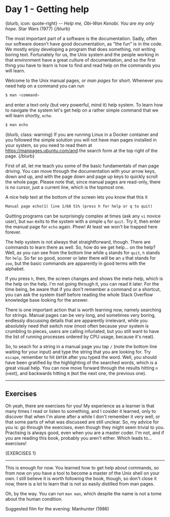 # Day 1 - Getting help

{blurb, icon: quote-right}
-- _Help me, Obi-Wan Kenobi. You are my only hope._
Star Wars (1977)
{/blurb}

The most important part of a software is the documentation. Sadly, often our software doesn't have good documentation, as "the fun" is in the code. We mostly enjoy developing a program that does something, not writing boring text. Fortunately for us, the Unix system and the people working in that environment have a great culture of documentation, and so the first thing you have to learn is how to find and read help on the commands you will learn.

Welcome to the Unix manual pages, or _man pages_ for short. Whenever you need help on a command you can run

``` sh
$ man <command>
```

and enter a text-only (but very powerful, mind it) help system. To learn how to navigate the system let's get help on a rather simple command that we will learn shortly, `echo`.

``` sh
$ man echo
```

{blurb, class: warning}
If you are running Linux in a Docker container and you followed the simple solution you will not have man pages installed in your system, so you need to read them at https://manpages.ubuntu.com/and the search form at the top right of the page.
{/blurb}

First of all, let me teach you some of the basic fundamentals of man page driving. You can move through the documentation with your arrow keys, down and up, and with the page down and page up keys to quickly scroll the whole page. Please note that, since manual pages are read-only, there is no cursor, just a current line, which is the topmost one.

A nice help text at the bottom of the screen lets you know that this it

``` txt
Manual page echo(1) line 1/68 51% (press h for help or q to quit)
```

Quitting programs can be surprisingly complex at times (ask any `vi` novice user), but `man` exits to the system with a simple `q` for `quit`. Try it, then enter the manual page for `echo` again. Phew! At least we won't be trapped here forever.

The help system is not always that straightforward, though. There are commands to learn there as well. So, how do we get help... on the help? Well, as you can see from the bottom line while `q` stands for `quit`, `h` stands for `help`. So far so good, sooner or later there will be an `a` that stands for `zoo`, but the basic commands are apparently in good terms with the alphabet.

If you press `h`, then, the screen changes and shows the meta-help, which is the help on the help. I'm not going through it, you can read it later. For the time being, be aware that if you don't remember a command or a shortcut, you can ask the system itself before reading the whole Stack Overflow knowledge base looking for the answer.

There is one important action that is worth learning now, namely searching for strings. Manual pages can be very long, and sometimes very boring, endlessly discussing details that are apparently irrelevant, while you absolutely need _that_ switch now (most often because your system is crumbling to pieces, users are calling infuriated, but you still want to have the list of running processes ordered by CPU usage, because it's neat).

So, to seach for a string in a manual page you tap `/` (note the bottom line waiting for your input) and type the string that you are looking for. Try `escape`, remember to hit `ENTER` after you typed the word. Well, you should have been gratified by the highlighting of the searched words, which is a great visual help. You can now move forward through the results hitting `n` (`n`ext), and backwards hitting `N` (`N`ot the next one, the previous one).

* * *

## Exercises

Oh yeah, there are exercises for you! My experience as a learner is that many times I read or listen to something, and I cosider it learned, only to discover that when I'm alone after a while I don't remember it very well, or that some parts of what was discussed are still unclear. So, my advice for you is: go through the exercises, even though they might seem trivial to you. Practising is always good, even when you are a master coder. I'm not, and if you are reading this book, probably you aren't either. Which leads to... exercises!

{EXERCISES 1}

* * *

This is enough for now. You learned how to get help about commands, so from now on you have a tool to become a master of the Unix shell on your own. I still believe it is worth following the book, though, so don't close it now, there is a lot to learn that is not so easily distilled from man pages.

Oh, by the way. You can run `man man`, which despite the name is not a tome about the human condition.

Suggested film for the evening: Manhunter (1986)
